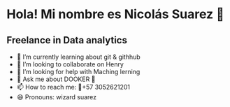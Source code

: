 

# Hola! Mi nombre es Nicolás Suarez 👋

## Freelance in Data analytics 



- 🌱 I’m currently learning about git & githhub
- 👯 I’m looking to collaborate on Henry
- 🤔 I’m looking for help with Maching lerning
- 💬 Ask me about DOOKER 🐋
- 📫 How to reach me: 📱+57 3052621201
- 😄 Pronouns: wizard suarez
  
<!--
**nicojsuarez/nicojsuarez** is a ✨ _special_ ✨ repository because its `README.md` (this file) appears on your GitHub profile.
